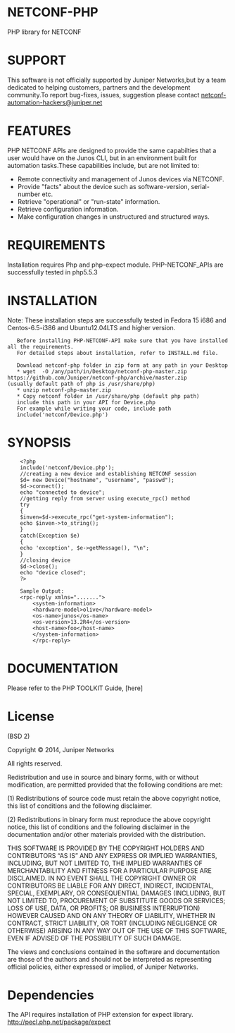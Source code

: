 NETCONF-PHP
============

PHP library for NETCONF

SUPPORT
=======

This software is not officially supported by Juniper Networks,but by a team dedicated to helping customers, partners and the development community.To report bug-fixes, issues, suggestion please contact netconf-automation-hackers@juniper.net

FEATURES
========

PHP NETCONF APIs are designed to provide the same capabilties that a user would have on the Junos CLI, but in an environment built for automation tasks.These capabilities include, but are not limited to:

* Remote connectivity and management of Junos devices via NETCONF.
* Provide "facts" about the device such as software-version, serial-number etc.
* Retrieve "operational" or "run-state" information.
* Retrieve configuration information.
* Make configuration changes in unstructured and structured ways.

REQUIREMENTS
============

Installation requires Php and php-expect module. PHP-NETCONF_APIs are successfully tested in php5.5.3 

INSTALLATION
============
Note: These installation steps are successfully tested in Fedora 15 i686 and Centos-6.5-i386 and Ubuntu12.04LTS and higher version.

       Before installing PHP-NETCONF-API make sure that you have installed all the requirements.
       For detailed steps about installation, refer to INSTALL.md file.
	
       Download netconf-php folder in zip form at any path in your Desktop
       * wget  -O /any/path/in/Desktop/netconf-php-master.zip https://github.com/Juniper/netconf-php/archive/master.zip           (usually default path of php is /usr/share/php)
       * unzip netconf-php-master.zip
       * Copy netconf folder in /usr/share/php (default php path)
       include this path in your API for Device.php 
       For example while writing your code, include path 
       include('netconf/Device.php')

SYNOPSIS
========
        <?php
        include('netconf/Device.php');
        //creating a new device and establishing NETCONF session
        $d= new Device("hostname", "username", "passwd");
        $d->connect();
        echo "connected to device";
        //getting reply from server using execute_rpc() method
        try
        {
        $inven=$d->execute_rpc("get-system-information");
        echo $inven->to_string();
        }
        catch(Exception $e)
        {
        echo 'exception', $e->getMessage(), "\n";
        }
        //closing device
        $d->close();
        echo "device closed";
        ?>

        Sample Output:
  	    <rpc-reply xmlns=".......">
            <system-information>
            <hardware-model>olive</hardware-model>
            <os-name>junos</os-name>
            <os-version>13.2R4</os-version>
            <host-name>foo</host-name>
            </system-information>
            </rpc-reply>


DOCUMENTATION
=============

Please refer to the PHP TOOLKIT Guide, [here]


License
=======
(BSD 2)

Copyright © 2014, Juniper Networks

All rights reserved.

Redistribution and use in source and binary forms, with or without modification, are permitted provided that the following conditions are met:

(1) Redistributions of source code must retain the above copyright notice, this list of conditions and the following disclaimer.

(2) Redistributions in binary form must reproduce the above copyright notice, this list of conditions and the following disclaimer in the documentation and/or other materials provided with the distribution.

THIS SOFTWARE IS PROVIDED BY THE COPYRIGHT HOLDERS AND CONTRIBUTORS “AS IS” AND ANY EXPRESS OR IMPLIED WARRANTIES, INCLUDING, BUT NOT LIMITED TO, THE IMPLIED WARRANTIES OF MERCHANTABILITY AND FITNESS FOR A PARTICULAR PURPOSE ARE DISCLAIMED. IN NO EVENT SHALL THE COPYRIGHT OWNER OR CONTRIBUTORS BE LIABLE FOR ANY DIRECT, INDIRECT, INCIDENTAL, SPECIAL, EXEMPLARY, OR CONSEQUENTIAL DAMAGES (INCLUDING, BUT NOT LIMITED TO, PROCUREMENT OF SUBSTITUTE GOODS OR SERVICES; LOSS OF USE, DATA, OR PROFITS; OR BUSINESS INTERRUPTION) HOWEVER CAUSED AND ON ANY THEORY OF LIABILITY, WHETHER IN CONTRACT, STRICT LIABILITY, OR TORT (INCLUDING NEGLIGENCE OR OTHERWISE) ARISING IN ANY WAY OUT OF THE USE OF THIS SOFTWARE, EVEN IF ADVISED OF THE POSSIBILITY OF SUCH DAMAGE.

The views and conclusions contained in the software and documentation are those of the authors and should not be interpreted as representing official policies, either expressed or implied, of Juniper Networks.

Dependencies
============
The API requires installation of PHP extension for expect library.
http://pecl.php.net/package/expect
